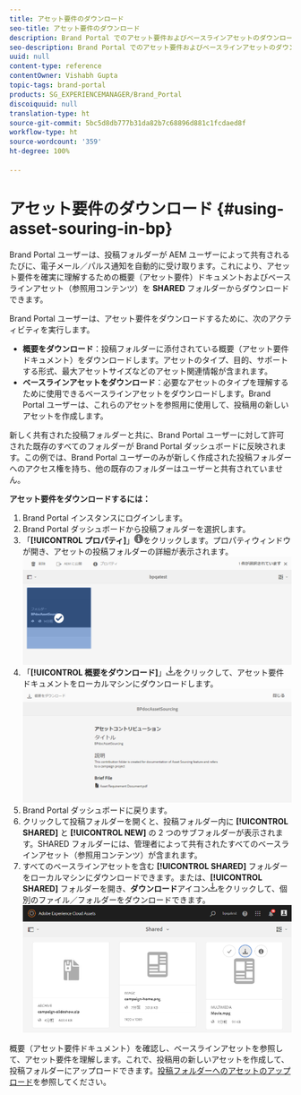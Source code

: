 ```yaml
---
title: アセット要件のダウンロード
seo-title: アセット要件のダウンロード
description: Brand Portal でのアセット要件およびベースラインアセットのダウンロード方法を説明します。
seo-description: Brand Portal でのアセット要件およびベースラインアセットのダウンロード方法を説明します。
uuid: null
content-type: reference
contentOwner: Vishabh Gupta
topic-tags: brand-portal
products: SG_EXPERIENCEMANAGER/Brand_Portal
discoiquuid: null
translation-type: ht
source-git-commit: 5bc5d8db777b31da82b7c68896d881c1fcdaed8f
workflow-type: ht
source-wordcount: '359'
ht-degree: 100%

---
```



# アセット要件のダウンロード {#using-asset-souring-in-bp}

Brand Portal ユーザーは、投稿フォルダーが AEM ユーザーによって共有されるたびに、電子メール／パルス通知を自動的に受け取ります。これにより、アセット要件を確実に理解するための概要（アセット要件）ドキュメントおよびベースラインアセット（参照用コンテンツ）を **SHARED** フォルダーからダウンロードできます。

Brand Portal ユーザーは、アセット要件をダウンロードするために、次のアクティビティを実行します。

* **概要をダウンロード**：投稿フォルダーに添付されている概要（アセット要件ドキュメント）をダウンロードします。アセットのタイプ、目的、サポートする形式、最大アセットサイズなどのアセット関連情報が含まれます。
* **ベースラインアセットをダウンロード**：必要なアセットのタイプを理解するために使用できるベースラインアセットをダウンロードします。Brand Portal ユーザーは、これらのアセットを参照用に使用して、投稿用の新しいアセットを作成します。

新しく共有された投稿フォルダーと共に、Brand Portal ユーザーに対して許可された既存のすべてのフォルダーが Brand Portal ダッシュボードに反映されます。この例では、Brand Portal ユーザーのみが新しく作成された投稿フォルダーへのアクセス権を持ち、他の既存のフォルダーはユーザーと共有されていません。

**アセット要件をダウンロードするには：**

1. Brand Portal インスタンスにログインします。
1. Brand Portal ダッシュボードから投稿フォルダーを選択します。
1. 「**[!UICONTROL プロパティ]**」![](assets/properties.png)をクリックします。プロパティウィンドウが開き、アセットの投稿フォルダーの詳細が表示されます。
   ![](assets/download-asset-requirement1.png)
1. 「**[!UICONTROL 概要をダウンロード]**」![](assets/download.png)をクリックして、アセット要件ドキュメントをローカルマシンにダウンロードします。
   ![](assets/download-asset-requirement2.png)
1. Brand Portal ダッシュボードに戻ります。
1. クリックして投稿フォルダーを開くと、投稿フォルダー内に **[!UICONTROL SHARED]** と **[!UICONTROL NEW]** の 2 つのサブフォルダーが表示されます。SHARED フォルダーには、管理者によって共有されたすべてのベースラインアセット（参照用コンテンツ）が含まれます。
1. すべてのベースラインアセットを含む **[!UICONTROL SHARED]** フォルダーをローカルマシンにダウンロードできます。または、**[!UICONTROL SHARED]** フォルダーを開き、**ダウンロード**&#x200B;アイコン![](assets/download.png)をクリックして、個別のファイル／フォルダーをダウンロードできます。
   ![](assets/download-asset-requirement3.png)

概要（アセット要件ドキュメント）を確認し、ベースラインアセットを参照して、アセット要件を理解します。これで、投稿用の新しいアセットを作成して、投稿フォルダーにアップロードできます。[投稿フォルダーへのアセットのアップロード](brand-portal-upload-assets-to-contribution-folder.md)を参照してください。

